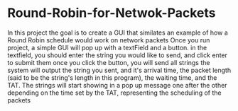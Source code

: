 # Round-Robin-for-Netwok-Packets
In this project the goal is to create a GUI that similates an example of how a Round Robin schedule would work on network packets
Once you run project, a simple GUI will pop up with a textField and a button.
in the textfield, you should enter the string you would like to send, and click enter to submit them
once you click the button, you will send all strings
the system will output the string you sent, and it's arrival time, the packet length (said to be the string's length in this program), the waiting time, and the TAT.
The strings will start showing in a pop up message one after the other depending on the time set by the TAT, representing the scheduling of the packets
